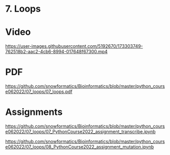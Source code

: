 # 7. Loops





# Video
https://user-images.githubusercontent.com/5192670/173303749-762518b2-aac2-4cb6-8994-017648f67300.mp4

# PDF
https://github.com/snowformatics/Bioinformatics/blob/master/python_course062022/07_loops/07_loops.pdf

# Assignments

https://github.com/snowformatics/Bioinformatics/blob/master/python_course062022/07_loops/07_PythonCourse2022_assignment_transcribe.ipynb

https://github.com/snowformatics/Bioinformatics/blob/master/python_course062022/07_loops/08_PythonCourse2022_assignment_mutation.ipynb





